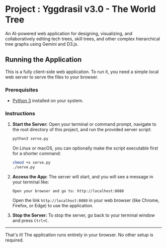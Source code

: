 # Project : Yggdrasil v3.0 - The World Tree

An AI-powered web application for designing, visualizing, and collaboratively editing tech trees, skill trees, and other complex hierarchical tree graphs using Gemini and D3.js.

## Running the Application

This is a fully client-side web application. To run it, you need a simple local web server to serve the files to your browser.

### Prerequisites

- [Python 3](https://www.python.org/downloads/) installed on your system.

### Instructions

1.  **Start the Server:**
    Open your terminal or command prompt, navigate to the root directory of this project, and run the provided server script:

    ```bash
    python3 serve.py
    ```

    On Linux or macOS, you can optionally make the script executable first for a shorter command:
    ```bash
    chmod +x serve.py
    ./serve.py
    ```

2.  **Access the App:**
    The server will start, and you will see a message in your terminal like:
    ```
    Open your browser and go to: http://localhost:8080
    ```
    Open the link `http://localhost:8080` in your web browser (like Chrome, Firefox, or Edge) to use the application.

3.  **Stop the Server:**
    To stop the server, go back to your terminal window and press `Ctrl+C`.

---

That's it! The application runs entirely in your browser. No other setup is required.